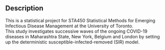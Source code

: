 ## Description
This is a statistical project for STA450 Statistical Methods for Emerging Infectious Disease Management at the University of Toronto. <br />
This study investigates successive waves of the ongoing COVID-19 diseases in Maharashtra State, New York, Belgium and London by setting up the deterministic susceptible-infected-removed (SIR) model. 
